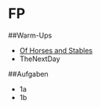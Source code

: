 # FP
##Warm-Ups
* [Of Horses and Stables](https://github.com/Valon1551/FP/tree/HorseStable)
* TheNextDay

##Aufgaben
* 1a
* 1b
